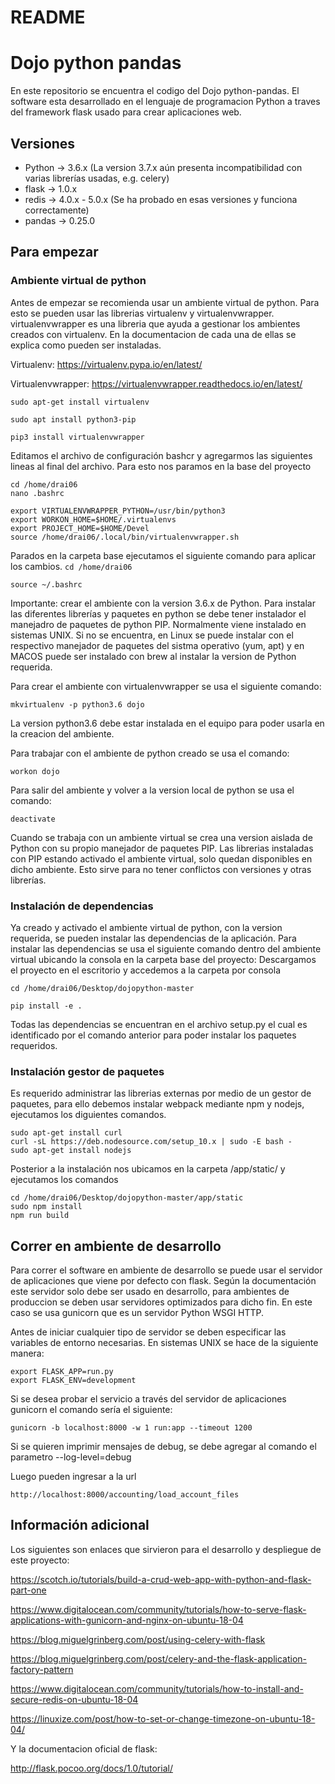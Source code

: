 # README #

# Dojo python pandas

En este repositorio se encuentra el codigo del Dojo python-pandas.
El software esta desarrollado en el lenguaje de programacion Python a traves del framework flask usado para crear 
aplicaciones web.  

## Versiones

* Python -> 3.6.x (La version 3.7.x aún presenta incompatibilidad con varias librerías usadas, e.g. celery)
* flask -> 1.0.x
* redis -> 4.0.x - 5.0.x (Se ha probado en esas versiones y funciona correctamente)
* pandas -> 0.25.0

## Para empezar
### Ambiente virtual de python
Antes de empezar se recomienda usar un ambiente virtual de python. Para esto se pueden usar las librerias virtualenv 
y virtualenvwrapper. virtualenvwrapper es una libreria que ayuda a gestionar los ambientes creados con virtualenv.
En la documentacion de cada una de ellas se explica como pueden ser instaladas.

Virtualenv:
https://virtualenv.pypa.io/en/latest/

Virtualenvwrapper: https://virtualenvwrapper.readthedocs.io/en/latest/

~~~~
sudo apt-get install virtualenv

sudo apt install python3-pip

pip3 install virtualenvwrapper
~~~~

Editamos el archivo de configuración bashcr y agregarmos las siguientes lineas al final del archivo.
Para esto nos paramos en la base del proyecto

~~~~
cd /home/drai06
nano .bashrc

export VIRTUALENVWRAPPER_PYTHON=/usr/bin/python3
export WORKON_HOME=$HOME/.virtualenvs
export PROJECT_HOME=$HOME/Devel
source /home/drai06/.local/bin/virtualenvwrapper.sh
~~~~

Parados en la carpeta base ejecutamos el siguiente comando para aplicar los cambios.
`cd /home/drai06`

`source ~/.bashrc`

Importante: crear el ambiente con la version 3.6.x de Python. Para instalar las diferentes librerías y paquetes en 
python se debe tener instalador el manejadro de paquetes de python PIP. Normalmente viene instalado en sistemas UNIX. 
Si no se encuentra, en Linux se puede instalar con el respectivo manejador de paquetes del sistma operativo (yum, apt) 
y en MACOS puede ser instalado con brew al instalar la version de Python requerida. 

Para crear el ambiente con virtualenvwrapper se usa el siguiente comando:

`mkvirtualenv -p python3.6 dojo`

La version python3.6 debe estar instalada en el equipo para poder usarla en la creacion del ambiente.

Para trabajar con el ambiente de python creado se usa el comando:

`workon dojo`

Para salir del ambiente y volver a la version local de python se usa el comando:

`deactivate`

Cuando se trabaja con un ambiente virtual se crea una version aislada de Python con su propio manejador de paquetes PIP. 
Las librerias instaladas con PIP estando activado el ambiente virtual, solo quedan disponibles en dicho ambiente. 
Esto sirve para no tener conflictos con versiones y otras librerías.

### Instalación de dependencias
Ya creado y activado el ambiente virtual de python, con la version requerida, se pueden instalar las dependencias de 
la aplicación. Para instalar las dependencias se usa el siguiente comando dentro del ambiente virtual ubicando la 
consola en la carpeta base del proyecto:
Descargamos el proyecto en el escritorio y accedemos a la carpeta por consola

`cd /home/drai06/Desktop/dojopython-master`

`pip install -e .`

Todas las dependencias se encuentran en el archivo setup.py el cual es identificado por el comando anterior para 
poder instalar los paquetes requeridos.

### Instalación gestor de paquetes
Es requerido administrar las librerias externas por medio de un gestor de paquetes, para ello debemos instalar webpack
mediante npm y nodejs, ejecutamos los diguientes comandos.

~~~~
sudo apt-get install curl
curl -sL https://deb.nodesource.com/setup_10.x | sudo -E bash -
sudo apt-get install nodejs
~~~~ 

Posterior a la instalación nos ubicamos en la carpeta /app/static/ y ejecutamos los comandos

~~~~
cd /home/drai06/Desktop/dojopython-master/app/static
sudo npm install
npm run build
~~~~ 

## Correr en ambiente de desarrollo
Para correr el software en ambiente de desarrollo se puede usar el servidor de aplicaciones que viene por defecto con 
flask. Según la documentación este servidor solo debe ser usado en desarrollo, para ambientes de produccion se deben 
usar servidores optimizados para dicho fin. En este caso se usa gunicorn que es un servidor Python WSGI HTTP.

Antes de iniciar cualquier tipo de servidor se deben especificar las variables de entorno necesarias. 
En sistemas UNIX se hace de la siguiente manera:

~~~~
export FLASK_APP=run.py
export FLASK_ENV=development
~~~~

Si se desea probar el servicio a través del servidor de aplicaciones gunicorn el comando sería el siguiente:

`gunicorn -b localhost:8000 -w 1 run:app --timeout 1200`

Si se quieren imprimir mensajes de debug, se debe agregar al comando el parametro --log-level=debug

Luego pueden ingresar a la url 

`http://localhost:8000/accounting/load_account_files`

## Información adicional
Los siguientes son enlaces que sirvieron para el desarrollo y despliegue de este proyecto:

https://scotch.io/tutorials/build-a-crud-web-app-with-python-and-flask-part-one

https://www.digitalocean.com/community/tutorials/how-to-serve-flask-applications-with-gunicorn-and-nginx-on-ubuntu-18-04

https://blog.miguelgrinberg.com/post/using-celery-with-flask

https://blog.miguelgrinberg.com/post/celery-and-the-flask-application-factory-pattern

https://www.digitalocean.com/community/tutorials/how-to-install-and-secure-redis-on-ubuntu-18-04

https://linuxize.com/post/how-to-set-or-change-timezone-on-ubuntu-18-04/

Y la documentacion oficial de flask:

http://flask.pocoo.org/docs/1.0/tutorial/
